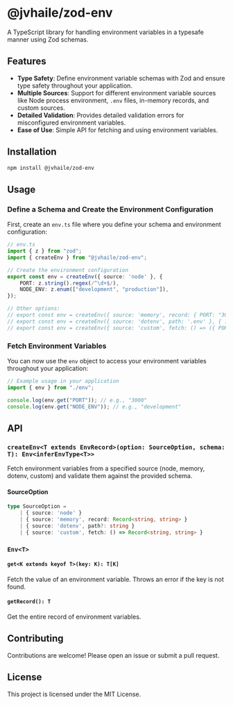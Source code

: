 # @jvhaile/zod-env

A TypeScript library for handling environment variables in a typesafe manner using Zod schemas.

## Features

- **Type Safety**: Define environment variable schemas with Zod and ensure type safety throughout your application.
- **Multiple Sources**: Support for different environment variable sources like Node process environment, `.env` files, in-memory records, and custom sources.
- **Detailed Validation**: Provides detailed validation errors for misconfigured environment variables.
- **Ease of Use**: Simple API for fetching and using environment variables.

## Installation

```bash
npm install @jvhaile/zod-env
```

## Usage

### Define a Schema and Create the Environment Configuration

First, create an `env.ts` file where you define your schema and environment configuration:

```typescript
// env.ts
import { z } from "zod";
import { createEnv } from "@jvhaile/zod-env";

// Create the environment configuration
export const env = createEnv({ source: 'node' }, {
    PORT: z.string().regex(/^\d+$/),
    NODE_ENV: z.enum(["development", "production"]),
});

// Other options: 
// export const env = createEnv({ source: 'memory', record: { PORT: "3000", NODE_ENV: "development" } }, { ...schema });
// export const env = createEnv({ source: 'dotenv', path: '.env' }, { ...schema });
// export const env = createEnv({ source: 'custom', fetch: () => ({ PORT: "3000", NODE_ENV: "development" }) }, { ...schema });
```

### Fetch Environment Variables

You can now use the `env` object to access your environment variables throughout your application:

```typescript
// Example usage in your application
import { env } from "./env";

console.log(env.get("PORT")); // e.g., "3000"
console.log(env.get("NODE_ENV")); // e.g., "development"
```

## API

### `createEnv<T extends EnvRecord>(option: SourceOption, schema: T): Env<inferEnvType<T>>`

Fetch environment variables from a specified source (node, memory, dotenv, custom) and validate them against the provided schema.

#### SourceOption

```typescript
type SourceOption =
    | { source: 'node' }
    | { source: 'memory', record: Record<string, string> }
    | { source: 'dotenv', path?: string }
    | { source: 'custom', fetch: () => Record<string, string> }
```

### `Env<T>`

#### `get<K extends keyof T>(key: K): T[K]`

Fetch the value of an environment variable. Throws an error if the key is not found.

#### `getRecord(): T`

Get the entire record of environment variables.

## Contributing

Contributions are welcome! Please open an issue or submit a pull request.

## License

This project is licensed under the MIT License.